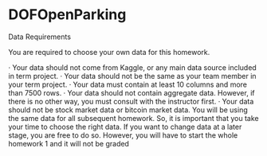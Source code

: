 # DOFOpenParking

Data Requirements
 
You are required to choose your own data for this homework.
 
·   	Your data should not come from Kaggle, or any main data source included in term project.
·   	Your data should not be the same as your team member in your term project.
·   	Your data must contain at least 10 columns and more than 7500 rows.
·   	Your data should not contain aggregate data. However, if there is no other way, you must consult with the instructor first. 
·   	Your data should not be stock market data or bitcoin market data.
You will be using the same data for all subsequent homework. So, it is important that you take your time to choose the right data. If you want to change data at a later stage, you are free to do so. However, you will have to start the whole homework 1 and it will not be graded
